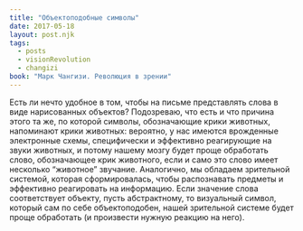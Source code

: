 ```yaml
---
title: "Объектоподобные символы"
date: 2017-05-18
layout: post.njk
tags:
  - posts
  - visionRevolution
  - changizi
book: "Марк Чангизи. Революция в зрении"
---
```


Есть ли нечто удобное в том, чтобы на письме представлять слова в виде нарисованных объектов? Подозреваю, что есть и что причина этого та же, по которой символы, обозначающие крики животных, напоминают крики животных: вероятно, у нас имеются врожденные электронные схемы, специфически и эффективно реагирующие на звуки животных, и потому нашему мозгу будет проще обработать слово, обозначающее крик животного, если и само это слово имеет несколько “животное” звучание. Аналогично, мы обладаем зрительной системой, которая сформировалась, чтобы распознавать предметы и эффективно реагировать на информацию. Если значение слова соответствует объекту, пусть абстрактному, то визуальный символ, который сам по себе объектоподобен, нашей зрительной системе будет проще обработать (и произвести нужную реакцию на него).
